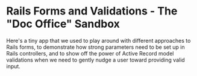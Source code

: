 # Rails Forms and Validations - The "Doc Office" Sandbox

Here's a tiny app that we used to play around with different approaches to Rails forms, to demonstrate how strong parameters need to be set up in Rails controllers, and to show off the power of Active Record model validations when we need to gently nudge a user toward providing valid input.
